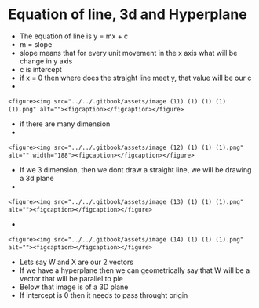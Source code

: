 # Equation of line, 3d and Hyperplane

* The equation of line is y = mx + c
* m = slope
* slope means that for every unit movement in the x axis what will be change in y axis
* c is intercept
* if x = 0 then where does the straight line meet y, that value will be our c
*

    <figure><img src="../../.gitbook/assets/image (11) (1) (1) (1) (1).png" alt=""><figcaption></figcaption></figure>
* if there are many dimension
*

    <figure><img src="../../.gitbook/assets/image (12) (1) (1) (1).png" alt="" width="188"><figcaption></figcaption></figure>
* If we 3 dimension, then we dont draw a straight line, we will be drawing a 3d plane
*

    <figure><img src="../../.gitbook/assets/image (13) (1) (1) (1).png" alt=""><figcaption></figcaption></figure>
*

    <figure><img src="../../.gitbook/assets/image (14) (1) (1) (1).png" alt=""><figcaption></figcaption></figure>
* Lets say W and X are our 2 vectors
* If we have a hyperplane then we can geometrically say that W will be a vector that will be parallel to pie
* Below that image is of a 3D plane
* If intercept is 0 then it needs to pass throught origin

